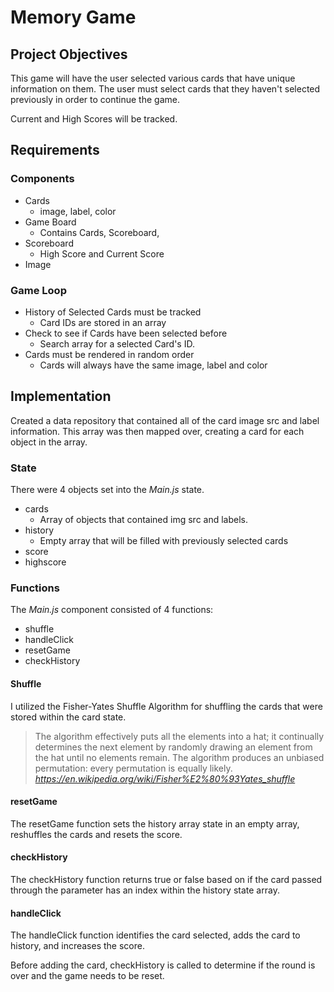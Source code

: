 # Memory Game

## Project Objectives
This game will have the user selected various cards that have unique information on them. The user must select cards that they haven't selected previously in order to continue the game. 

Current and High Scores will be tracked.

## Requirements
### Components
- Cards
    - image, label, color
- Game Board
    - Contains Cards, Scoreboard, 
- Scoreboard
    - High Score and Current Score
- Image

### Game Loop
- History of Selected Cards must be tracked
    - Card IDs are stored in an array
- Check to see if Cards have been selected before
    - Search array for a selected Card's ID.
- Cards must be rendered in random order
    - Cards will always have the same image, label and color


## Implementation
Created a data repository that contained all of the card image src and label information.
This array was then mapped over, creating a card for each object in the array.

### State
There were 4 objects set into the *Main.js* state.
- cards
    - Array of objects that contained img src and labels.
- history
    - Empty array that will be filled with previously selected cards
- score
- highscore

### Functions
The *Main.js* component consisted of 4 functions:
- shuffle
- handleClick
- resetGame
- checkHistory

#### Shuffle
I utilized the Fisher-Yates Shuffle Algorithm for shuffling the cards that were stored within the card state.

>The algorithm effectively puts all the elements into a hat; it continually determines the next element by randomly drawing an element from the hat until no elements remain. The algorithm produces an unbiased permutation: every permutation is equally likely. *https://en.wikipedia.org/wiki/Fisher%E2%80%93Yates_shuffle*

#### resetGame
The resetGame function sets the history array state in an empty array, reshuffles the cards and resets the score.

#### checkHistory
The checkHistory function returns true or false based on if the card passed through the parameter has an index within the history state array.

#### handleClick
The handleClick function identifies the card selected, adds the card to history, and increases the score. 

Before adding the card, checkHistory is called to determine if the round is over and the game needs to be reset.



